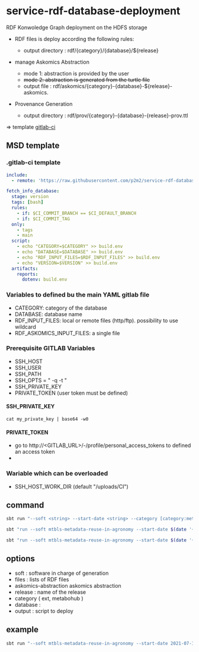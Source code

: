 # service-rdf-database-deployment

RDF Konwoledge Graph deployment on the HDFS storage

- RDF files is deploy according the following rules:
  - output directory : rdf/{category}/{database}/${release}

- manage Askomics Abstraction 
  - mode 1: abstraction is provided by the user
  - ~~mode 2: abstraction is generated from the turtle file~~
  - output file : rdf/askomics/{category}-{database}-${release}-askomics.<format>

- Provenance Generation
  - output directory : rdf/prov/{category}-{database}-{release}-prov.ttl
  
=> template [gitlab-ci](./msd-deploy.yml)

## MSD template

### .gitlab-ci template

```yaml
include:
  - remote: 'https://raw.githubusercontent.com/p2m2/service-rdf-database-deployment/1.0.6/msd-deploy.yml'

fetch_info_database:
  stage: version
  tags: [bash]
  rules:
    - if: $CI_COMMIT_BRANCH == $CI_DEFAULT_BRANCH
    - if: $CI_COMMIT_TAG
  only:
    - tags
    - main
  script:
    - echo "CATEGORY=$CATEGORY" >> build.env
    - echo "DATABASE=$DATABASE" >> build.env
    - echo "RDF_INPUT_FILES=$RDF_INPUT_FILES" >> build.env
    - echo "VERSION=$VERSION" >> build.env
  artifacts:
    reports:
      dotenv: build.env
```
### Variables to defined bu the main YAML gitlab file

- CATEGORY: category of the database
- DATABASE: database name
- RDF_INPUT_FILES: local or remote files (http/ftp). possibility to use wildcard
- RDF_ASKOMICS_INPUT_FILES: a single file

### Prerequisite GITLAB Variables

- SSH_HOST
- SSH_USER
- SSH_PATH
- SSH_OPTS = " -q -t "
- SSH_PRIVATE_KEY 
- PRIVATE_TOKEN (user token must be defined)



#### SSH_PRIVATE_KEY

`cat my_private_key | base64 -w0`

#### PRIVATE_TOKEN

- go to http://<GITLAB_URL>/-/profile/personal_access_tokens to defined an access token
- 

### Wariable which can be overloaded

- SSH_HOST_WORK_DIR (default "/uploads/CI")


## command
```sh
sbt run "--soft <string> --start-date <string> --category [category:metabohub/ext] --database [database] --release <string> --askomics-abstraction <file> --output <script.bash> <file1,file2,...>"
```

```sh
sbt "run --soft mtbls-metadata-reuse-in-agronomy --start-date $(date '+%Y-%m-%dT%T')  --category metabohub --database metabolights --release test --output test.sh --askomics-abstraction test.ttl ./something/test.rdf"
```

```sh
sbt "run --soft mtbls-metadata-reuse-in-agronomy --start-date $(date '+%Y-%m-%dT%T')  --category metabohub --database metabolights --release test --output test.sh --askomics-abstraction http://test*.ttl http://something/test.rdf.gz"
```
## options

- soft : software in charge of generation
- files : lists of RDF files
- askomics-abstraction askomics abstraction
- release : name of the release
- category  <string> ( ext, metabohub )
- database : <string>
- output : <pathString> script to deploy

## example

```bash
sbt run "--soft mtbls-metadata-reuse-in-agronomy --start-date 2021-07-14T01:01:01Z  --category metabohub --database metabolights --release test --output test.sh ./something/test.rdf"
```